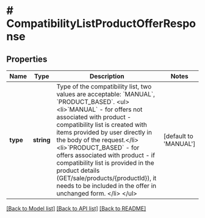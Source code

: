 # # CompatibilityListProductOfferResponse

## Properties

Name | Type | Description | Notes
------------ | ------------- | ------------- | -------------
**type** | **string** | Type of the compatibility list, two values are acceptable: &#x60;MANUAL&#x60;, &#x60;PRODUCT_BASED&#x60;. &lt;ul&gt; &lt;li&gt;&#x60;MANUAL&#x60; -  for offers not associated with product - compatibility list is created with items provided by user directly in the body of the request.&lt;/li&gt; &lt;li&gt;&#x60;PRODUCT_BASED&#x60; - for offers associated with product - if compatibility list is provided in the product details (GET/sale/products/{productId}), it needs to be included in the offer in unchanged form. &lt;/li&gt; &lt;/ul&gt; | [default to 'MANUAL']

[[Back to Model list]](../../README.md#models) [[Back to API list]](../../README.md#endpoints) [[Back to README]](../../README.md)
